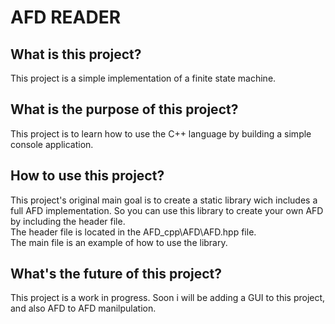 <h1>AFD READER</h1>

<h2>What is this project?</h2>
This project is a simple implementation of a finite state machine.

<h2>What is the purpose of this project?</h2>
This project is to learn how to use the C++ language by building a simple console application.

<h2>How to use this project?</h2>
This project's original main goal is to create a static library wich includes a full AFD implementation.
So you can use this library to create your own AFD by including the header file.<br>
The header file is located in the AFD_cpp\AFD\AFD.hpp file.<br>
The main file is an example of how to use the library.

<h2>What's the future of this project?</h2>
This project is a work in progress.
Soon i will be adding a GUI to this project, and also AFD to AFD manilpulation.